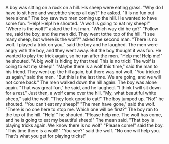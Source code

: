 A boy was sitting on a rock on a hill.
His sheep were eating grass.
"Why do I have to sit here and watchthe sheep all day?" he asked.
"It is no fun out here alone."
The boy saw two men coming up the hill.
He wanted to have some fun.
"Help! Help! he shouted.
"A wolf is going to eat my sheep!"
"Where is the wolf?" asked the first man.
"Which way did he go?"
"Follow me, said the boy, and the men did.
They went tothe top of the hill.
"I see many sheep, but where is the wolf?" asked the second man.
"There is no wolf. I played a trick on you," said the boy and he laughed.
The men were angry with the boy, and they went away.
But the boy thought it was fun.
He wanted to play the trick again, so he ran after the men.
"Help me! Help me!" he shouted.
"A big wolf is hiding by that tree!
This is no trick!
The wolf is coing to eat my sheep!"
"Maybe there is a wolf this time," said the man to his friend.
They went up the hill again, but there was not wolf.
"You tricked us again," said the men.
"But this is the last time.
We are going, and we will not come back."
The men walked down the hill again.
The boy was alone again.
"That was great fun," he said, and he laughed.
"I think I will sit down for a rest."
Just then, a wolf came over the hill.
"My, what beautiful white sheep," said the wolf.
"They look good to eat!"
The boy jumped up.
"No!" he shouted.
"You can't eat my sheep!"
"The men have gone," said the wolf.
"There is no one here to stop me.
Which one will be first?"
The boy ran to the top of the hill.
"Help!" he shouted.
"Please help me.
The wolf has come, and he is going to eat my beautiful sheep!"
The mean said, "That boy is playing tricks again.
We know there is no wolf"
"Please come!" said the boy.
"This time there is a wolf!"
"You see?" said the wolf.
"No one will help you. That's what you get for playing tricks!"
